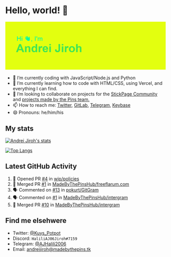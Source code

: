 # Hello, world! 👋

![](https://raw.githubusercontent.com/AndreiJirohHaliliDev2006/AndreiJirohHaliliDev2006/master/header.png)

- 🔭 I’m currently coding with JavaScript/Node.js and Python
- 🌱 I’m currently learning how to code with HTML/CSS, using Vercel, and everything I can find.
- 👯 I’m looking to collaborate on projects for the [StickPage Community](https://github.com/StickPage-Community) and [projects made by the Pins team.](https://github.com/MadeByThePinsHub)
- 📫 How to reach me: [Twitter](https://twitter.com/Kuys_Potpot), [GitLab](https://www.gitlab.com/AndreiJirohHaliliDev2006), [Telegram](https://t.me/AJHalili2006), [Keybase](https://keybase.io/ajhalilidev06)
- 😄 Pronouns: he/him/his

## My stats

[![Andrei Jiroh's stats](https://gh-readme-stats-thepinsteam.vercel.app/api?username=AndreiJirohHaliliDev2006&count_private=true&include_all_commits=true)](https://github.com/anuraghazra/github-readme-stats)

[![Top Langs](https://gh-readme-stats-thepinsteam.vercel.app/api/top-langs/?username=AndreiJirohHaliliDev2006&layout=compact)](https://github.com/anuraghazra/github-readme-stats)

## Latest GitHub Activity

<!--START_SECTION:activity-->
1. 💪 Opened PR [#4](https://github.com/wip/policies/pull/4) in [wip/policies](https://github.com/wip/policies)
2. 🎉 Merged PR [#1](https://github.com/MadeByThePinsHub/freeflarum.com/pull/1) in [MadeByThePinsHub/freeflarum.com](https://github.com/MadeByThePinsHub/freeflarum.com)
3. 🗣 Commented on [#13](https://github.com/pokurt/GitGram/issues/13) in [pokurt/GitGram](https://github.com/pokurt/GitGram)
4. 🗣 Commented on [#1](https://github.com/MadeByThePinsHub/intergram/issues/1) in [MadeByThePinsHub/intergram](https://github.com/MadeByThePinsHub/intergram)
5. 🎉 Merged PR [#10](https://github.com/MadeByThePinsHub/intergram/pull/10) in [MadeByThePinsHub/intergram](https://github.com/MadeByThePinsHub/intergram)
<!--END_SECTION:activity-->

## Find me elsehwere

* Twitter: [@Kuys_Potpot](https://twitter.com)
* Discord: `HaliliAJ06Jiroh#7159`
* Telegram: [@AJHalili2006](https://telegram.dog/AJHalili2006)
* Email: <andreijiroh@madebythepins.tk>

